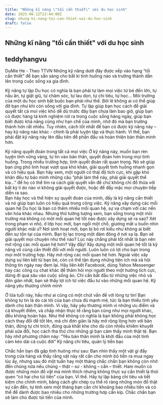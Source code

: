 ```yaml
---
title: "Những kĩ năng \"tối cần thiết\" với du học sinh"
date: 2025-06-12T22:44:00Z
slug: nhung-ki-nang-toi-can-thiet-voi-du-hoc-sinh
draft: false
---
```


## Những kĩ năng "tối cần thiết" với du học sinh

## teddyhangvu

DuMie He - Theo TTVN
Những kỹ năng dưới đây được xếp vào hạng “tối cần thiết” để bạn sẵn sàng cho bất kì tình huống nào và trưởng thành dần lên trong cuộc sống xa gia đình.

Kỹ năng tự lập
Du học có nghĩa là bạn phải tự làm mọi việc từ bé đến lớn, tự nấu ăn, tự giặt giũ, tự chăm sóc, tự lau dọn, tự chi tiêu, tự học… Môi trường của một du học sinh bắt buộc bạn phải như thế. Bởi lẽ không ai có thể giúp đỡ bạn như khi còn sống với gia đình.
Tự lập giúp bạn học cách để giải quyết tất cả moi việc khó dễ dù trước đây bạn chưa làm bao giờ, giúp bạn có được hàng tá kinh nghiệm rút ra trong cuộc sống hàng ngày, giúp bạn biết được khả năng cũng như hạn chế của mình, nhờ đó mà bạn trưởng thành hơn rất nhiều. Tuy nhiên, cách tốt nhất để bạn có được kỹ năng này – hay kỹ năng nào khác - chính là phải luyện tập và thực hành.
Vì thế, bạn phải đặt kỹ năng này lên đầu tiên để phấn đấu và hoàn thiện bản thân mình hơn. 

​Kỹ năng quyết đoán trong tất cả mọi việc
Ở kỹ năng này, muốn bạn rèn luyện tính vững vàng, tự tin vào bản thân, quyết đoán hơn trong mọi tình huống.
Trong nhiều trường hợp, tính quyết đoán rất quan trọng. Nó sẽ giúp bạn ứng phó linh hoạt vượt qua khó khăn, giải quyết tình huống nhanh gọn và có hiệu quả.
Bạn hãy xem, một người có thái độ tích cực, khi gặp khó khăn đều tự bảo mình những câu “phải làm thế này, phải giải quyết thế kia…” để họ có thể tìm ra cách giải quyết vấn đề chứ không chỉ đổ thừa với bất kỳ lí do nào vì không giải quyết được, hoặc để đấy mặc mọi chuyện tiếp diễn ra sao.  
Bạn hãy học và thể hiện sự quyết đoán của mình, đấy là kỹ năng cần thiết và nó giúp bạn luôn có hiệu quả trong công việc.
Kỹ năng xây dựng các mối quan hệ
Du học là bạn có thêm nhiều mối quan hệ, sự va chạm với các nền văn hóa khác nhau. Nhưng thử tưởng tượng xem, bạn sống trong một môi trường mà không có một mối quan hệ tốt nào được xây dựng sẽ ra sao? Xét trong phạm vi nhỏ, ở lớp học mới, bạn ngồi một chỗ, giương mắt u buồn nhìn người khác mãi ư? Nơi sinh hoạt mới, bạn bị bỏ rơi kiểu như không ai biết đến sự tồn tại của mình. Bạn bị lạc trong một đám đông ở nơi xa lạ. Bạn sẽ giải quyết mọi chuyện như thế nào? Lúc này chẳng phải tốt nhất là bạn nên mở rộng các mối quan hệ hơn?
Vậy đấy! Xây dựng một mối quan hệ tốt là kỹ năng vô cùng cần thiết đối với mỗi người. Luôn luôn có lợi cho bạn trong mọi môt trường hợp. Hãy mở rộng các mối quan hệ hơn. Ngoài việc xây dựng sự liên kết từ bạn bè, còn có thể tận dụng những tiện ích mà xã hội thông tin ngày nay đem lại. Hãy liên kết Facebook, dùng Yahoo Messenger hay các công cụ chat khác để thăm hỏi mọi người theo một hướng tích cực, dừng đi quá sâu vào cuộc sống ảo. Chỉ cần bắt đầu từ những việc nhỏ và đơn giản nhất, bạn sẽ thấy lợi ích từ việc đầu tư vào những mối quan hệ.
Kỹ năng yêu thương chính mình
      
Ở lứa tuổi này, hầu như ai cũng có một chút vấn đề với lòng tự tin! Bạn không tự tin là do cái tôi của bạn chưa đủ mạnh mẽ, tức là bạn thiếu tình yêu dành cho bản thân mình. 
Vì vậy, hãy yêu thương mình vì những ưu điểm và cả khuyết điểm, và chấp nhận thực tế rằng bạn cũng như mọi người khác, đều không hoàn hảo. Như thế không có nghĩa là bạn không phải không học cách thay đổi để tốt lên, mà chi đơn giản là hãy mở rộng lòng hơn với bản thân, đừng tự chỉ trích, đừng quá khắt khe cho dù còn nhiều khiếm khuyết phải sửa đổi, học cách tha thứ cho những gì bạn cảm thấy mình thật tệ.
Bạn hãy nhớ phương châm này: “Yêu bản thân mình là khởi đầu của một tình cảm kéo dài cả cuộc đời”
Kỹ năng chi tiêu, quản lý tiền bạc


​Chắc hẳn bạn đã gặp tình huông như sau: Bạn nhìn thấy một vật gì đấy trong cửa hàng và thấy rằng vật này rất cần cho mình bỏ tiền ra mua ngay lúc ấy, nhưng sau đó một tuần hay một tháng chắc chắn bạn không còn nhớ đến chúng nữa nếu chúng – thật – sư - không – cần – thiết. Ham muốn có được những món đồ vật mà mình thích nhưng không thực sự cần thiết là thói quen “có hại cho túi tiền” của bạn.
Vì thế. Hãy tự lập bảng chi tiêu và tiết kiệm cho chính mình, bằng cách ghi chép cụ thể rõ ràng những món đồ thật sự cần đến, tự tính xem một tháng bạn cần chi khoảng bao nhiêu tiền và có thể để dành được bao nhiêu cho những trường hơp cần kíp. Chắc chắn bạn sẽ làm chủ được túi tiền của mình.